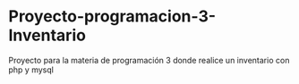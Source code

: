 # Proyecto-programacion-3-Inventario
Proyecto para la materia de programación 3 donde realice un inventario con php y mysql
